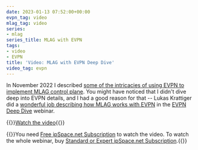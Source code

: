 ```yaml
---
date: 2023-01-13 07:52:00+00:00
evpn_tag: video
mlag_tag: video
series:
- mlag
series_title: MLAG with EVPN
tags:
- video
- EVPN
title: 'Video: MLAG with EVPN Deep Dive'
video_tag: evpn
---
```

In November 2022 I described [some of the intricacies of using EVPN to implement MLAG control plane](/2022/11/mlag-vxlan-evpn.html). You might have noticed that I didn't dive deep into EVPN details, and I had a good reason for that -- Lukas Krattiger did a [wonderful job describing how MLAG works with EVPN](https://my.ipspace.net/bin/get/EVPN/M3%20-%20Using%20MLAG%20in%20EVPN%20Environments.mp4?doccode=EVPN) in the [EVPN Deep Dive](https://www.ipspace.net/EVPN_Technical_Deep_Dive) webinar.

{{<jump>}}[Watch the video](https://my.ipspace.net/bin/get/EVPN/M3%20-%20Using%20MLAG%20in%20EVPN%20Environments.mp4?doccode=EVPN){{</jump>}}

{{<note free>}}You need [Free ipSpace.net Subscription](https://www.ipspace.net/Subscription/Free) to watch the video. To watch the whole webinar, buy [Standard or Expert ipSpace.net Subscription](https://www.ipspace.net/Subscription/).{{</note>}}
